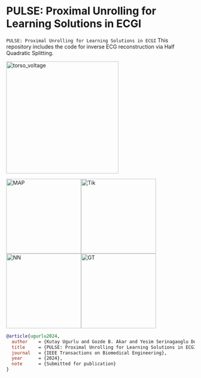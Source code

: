# PULSE: Proximal Unrolling for Learning Solutions in ECGI
```PULSE: Proximal Unrolling for Learning Solutions in ECGI```
This repository includes the code for inverse ECG reconstruction via Half Quadratic Splitting.

<img src="torso_voltage.gif" alt="torso_voltage" width="300"/>

<img src="MAP.gif" alt="MAP" width="200"/><img src="Tik.gif" alt="Tik" width="200"/><img src="NN.gif" alt="NN" width="200"/><img src="GT.gif" alt="GT" width="200"/>

```bibtex
@article{ugurlu2024,
  author    = {Kutay Ugurlu and Gozde B. Akar and Yesim Serinagaoglu Dogrusoz},
  title     = {PULSE: Proximal Unrolling for Learning Solutions in ECGI},
  journal   = {IEEE Transactions on Biomedical Engineering},
  year      = {2024},
  note      = {Submitted for publication}
}
